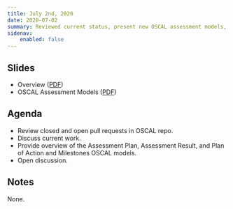 ```yaml
---
title: July 2nd, 2020
date: 2020-07-02
summary: Reviewed current status, present new OSCAL assessment models, and held open discussion.
sidenav:
    enabled: false
---
```


## Slides

- Overview ([PDF](../slides-2020-07-02.pdf))
- OSCAL Assessment Models ([PDF](/presentations/oscal-ap-ar-poam-v3.pdf))

## Agenda

- Review closed and open pull requests in OSCAL repo.
- Discuss current work.
- Provide overview of the Assessment Plan, Assessment Result, and Plan of Action and Milestones OSCAL models.
- Open discussion.

## Notes

None.